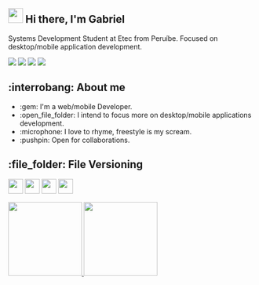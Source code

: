 <h2><img src="https://emojis.slackmojis.com/emojis/images/1570211625/6611/wave-animated.gif?1570211625" width="30"/> Hi there, I'm Gabriel</h2>

<p align="left"> 
  Systems Development Student at Etec from Peruíbe.
  Focused on desktop/mobile application development.
</p>

<p align="left">  
  <a href="#" alt="Linkedin">
  <img src="https://img.shields.io/badge/LinkedIn-0077B5?style=for-the-badge&logo=linkedin&logoColor=white"></a>

  <a href="https://medium.com/@devgamon" alt="Facebook">
  <img src="https://img.shields.io/badge/Instagram-330F63?style=for-the-badge&logo=instagram&logoColor=white"></a>
  
  <a href="	https://medium.com/@youngPoet" alt="Twitter">
  <img src="https://img.shields.io/badge/Medium-12100E?style=for-the-badge&logo=medium&logoColor=white"></a>

  <a href="#" alt="ProtonMail">
  <img src="https://img.shields.io/badge/-ProtonMail-8B89CC?style=flat-square&labelColor=8B89CC&logo=protonmail&logoColor=white&link=LINK-DO-SEU-EMAIL"/></a>
</p>  

<h2>:interrobang: About me</h2>

<ul>
  <li>:gem: I'm a web/mobile Developer.</li>
  <li>:open_file_folder: I intend to focus more on desktop/mobile applications development.</li>
  <li>:microphone: I love to rhyme, freestyle is my scream.</li>
  <li>:pushpin: Open for collaborations.</li>
</ul>

<h2>:file_folder: File Versioning</h2>

<p>
   <a href="https://github.com/devgamon" target="_blank">
   <img height="30" src="https://img.shields.io/badge/GitHub-000?style=for-the-badge&logo=github&logoColor=white"></a>
  
   <a href="https://gitlab.com/devgamon" target="_blank">
   <img height="30" src="https://img.shields.io/badge/GitLab-330F63?style=for-the-badge&logo=gitlab&logoColor=white"/></a>
  
   <a href="https://bitbucket.org/devgamon" target="_black">
   <img height="30" src="https://img.shields.io/badge/Bitbucket-330F63?style=for-the-badge&logo=bitbucket&logoColor=white"/></a>
  
   <a href="https://pt.stackoverflow.com/users/287392/gabriel-gamon" target="_black">
   <img height="30" src="https://img.shields.io/badge/Stack_Overflow-E34F26?style=for-the-badge&logo=stack-overflow&logoColor=white"/></a>
</p>

  <div align="left">
    <a href="https://github.com/devgamon">
    <img height="150em" src="https://github-readme-stats.vercel.app/api?username=devgamon&show_icons=true&theme=tokyonight&include_all_commits=true&count_private=true"/>
    <img height="150em" src="https://github-readme-stats.vercel.app/api/top-langs/?username=devgamon&layout=compact&langs_count=7&theme=tokyonight"/>
  </div>

 
